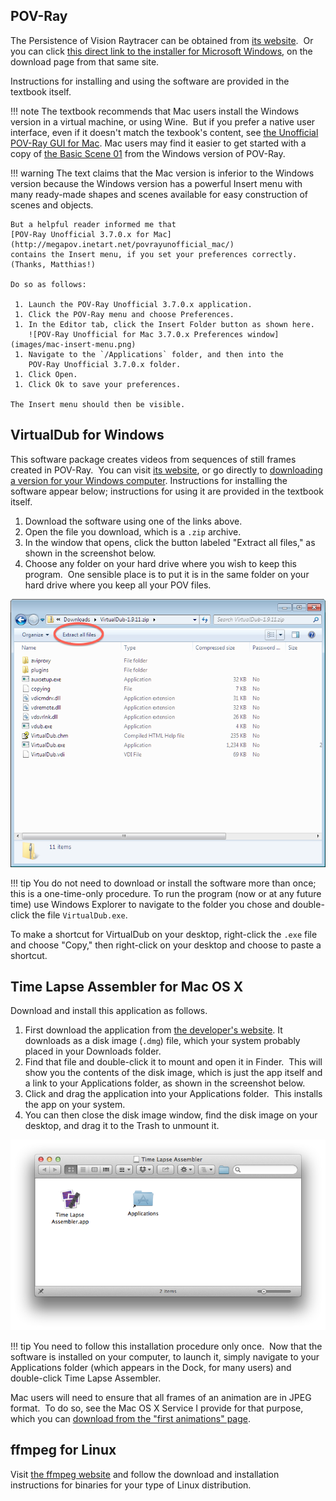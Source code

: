 
## POV-Ray

The Persistence of Vision Raytracer can be obtained from [its website](http://www.povray.org/).  Or you can click [this direct link to the installer for Microsoft Windows](http://www.povray.org/redirect/www.povray.org/ftp/pub/povray/Official/povwin-3.7-agpl3-setup.exe), on the download page from that same site.

Instructions for installing and using the software are provided in the textbook itself.

!!! note
    The textbook recommends that Mac users install the Windows version in a
    virtual machine, or using Wine.  But if you prefer a native user
    interface, even if it doesn't match the texbook's content, see [the
    Unofficial POV-Ray GUI for
    Mac](http://megapov.inetart.net/povrayunofficial_mac/finalpov.html).
    Mac users may find it easier to get started with a copy of [the Basic
    Scene 01](files/basic-scene-01.pov) from the Windows version of POV-Ray.

!!! warning
    The text claims that the Mac version is inferior to the Windows version
    because the Windows version has a powerful Insert menu with many
    ready-made shapes and scenes available for easy construction of scenes
    and objects.

    But a helpful reader informed me that
    [POV-Ray Unofficial 3.7.0.x for Mac](http://megapov.inetart.net/povrayunofficial_mac/)
    contains the Insert menu, if you set your preferences correctly.
    (Thanks, Matthias!)

    Do so as follows:

     1. Launch the POV-Ray Unofficial 3.7.0.x application.
     1. Click the POV-Ray menu and choose Preferences.
     1. In the Editor tab, click the Insert Folder button as shown here.
        ![POV-Ray Unofficial for Mac 3.7.0.x Preferences window](images/mac-insert-menu.png)
     1. Navigate to the `/Applications` folder, and then into the
        POV-Ray Unofficial 3.7.0.x folder.
     1. Click Open.
     1. Click Ok to save your preferences.

    The Insert menu should then be visible.



## VirtualDub for Windows

This software package creates videos from sequences of still frames created
in POV-Ray.  You can visit [its website](http://virtualdub.org/), or go
directly to [downloading a version for your Windows
computer](https://sourceforge.net/projects/virtualdub/files/virtualdub-win/1.9.11.32842/VirtualDub-1.9.11.zip/download).
Instructions for installing the software appear below; instructions for
using it are provided in the textbook itself.

  1. Download the software using one of the links above.
  2. Open the file you download, which is a `.zip` archive.
  3. In the window that opens, click the button labeled "Extract all
     files," as shown in the screenshot below.
  4. Choose any folder on your hard drive where you wish to keep this
     program.  One sensible place is to put it is in the same folder on
     your hard drive where you keep all your POV files.

![Extract all files in VirtualDub](images/virtualdub-extract.png)

!!! tip
    You do not need to download or install the software more than once;
    this is a one-time-only procedure. To run the program (now or at any
    future time) use Windows Explorer to navigate to the folder you chose
    and double-click the file `VirtualDub.exe`.

To make a shortcut for VirtualDub on your desktop, right-click the `.exe`
file and choose "Copy," then right-click on your desktop and choose to paste
a shortcut.

## Time Lapse Assembler for Mac OS X

Download and install this application as follows.

  1. First download the application from [the developer's
     website](http://www.dayofthenewdan.com/projects/time-lapse-assembler-1/).
     It downloads as a disk image (`.dmg`) file, which your system probably
     placed in your Downloads folder.
  2. Find that file and double-click it to mount and open it in Finder.
     This will show you the contents of the disk image, which is just the
     app itself and a link to your Applications folder, as shown in the
     screenshot below.
  3. Click and drag the application into your Applications folder.  This
     installs the app on your system.
  4. You can then close the disk image window, find the disk image on your
     desktop, and drag it to the Trash to unmount it.

![Contents of Time Lapse Assembler disk image](images/time-lapse-assembler-installation.png)

!!! tip
    You need to follow this installation procedure only once.  Now that the
    software is installed on your computer, to launch it, simply navigate to
    your Applications folder (which appears in the Dock, for many users) and
    double-click Time Lapse Assembler.

Mac users will need to ensure that all frames of an animation are in JPEG
format.  To do so, see the Mac OS X Service I provide for that purpose,
which you can [download from the "first animations"
page](pov-break-e-resources.md).

## ffmpeg for Linux

Visit [the ffmpeg website](http://www.ffmpeg.org/) and follow the download
and installation instructions for binaries for your type of Linux
distribution.
